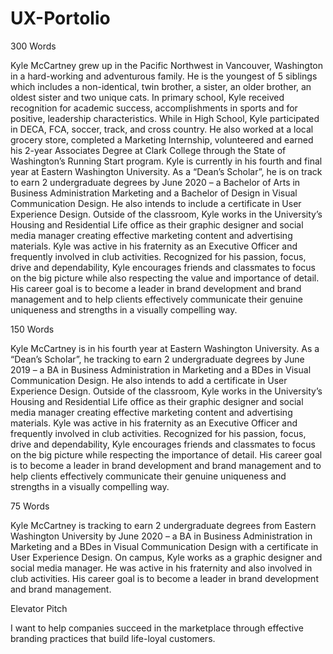 # UX-Portolio

300 Words

Kyle McCartney grew up in the Pacific Northwest in Vancouver, Washington in a hard-working and adventurous family. He is the youngest of 5 siblings which includes a non-identical, twin brother, a sister, an older brother, an oldest sister and two unique cats.  In primary school, Kyle received recognition for academic success, accomplishments in sports and for positive, leadership characteristics. While in High School, Kyle participated in DECA, FCA, soccer, track, and cross country. He also worked at a local grocery store, completed a Marketing Internship, volunteered and earned his 2-year Associates Degree at Clark College through the State of Washington’s Running Start program. Kyle is currently in his fourth and final year at Eastern Washington University. As a “Dean’s Scholar”, he is on track to earn 2 undergraduate degrees by June 2020 – a Bachelor of Arts in Business Administration Marketing and a Bachelor of Design in Visual Communication Design. He also intends to include a certificate in User Experience Design. Outside of the classroom, Kyle works in the University’s Housing and Residential Life office as their graphic designer and social media manager creating effective marketing content and advertising materials. Kyle was active in his fraternity as an Executive Officer and frequently involved in club activities. Recognized for his passion, focus, drive and dependability, Kyle encourages friends and classmates to focus on the big picture while also respecting the value and importance of detail. His career goal is to become a leader in brand development and brand management and to help clients effectively communicate their genuine uniqueness and strengths in a visually compelling way.

150 Words

Kyle McCartney is in his fourth year at Eastern Washington University. As a “Dean’s Scholar”, he tracking to earn 2 undergraduate degrees by June 2019 – a BA in Business Administration in Marketing and a BDes in Visual Communication Design. He also intends to add a certificate in User Experience Design. Outside of the classroom, Kyle works in the University’s Housing and Residential Life office as their graphic designer and social media manager creating effective marketing content and advertising materials. Kyle was active in his fraternity as an Executive Officer and frequently involved in club activities. Recognized for his passion, focus, drive and dependability, Kyle encourages friends and classmates to focus on the big picture while respecting the importance of detail. His career goal is to become a leader in brand development and brand management and to help clients effectively communicate their genuine uniqueness and strengths in a visually compelling way.

75 Words

Kyle McCartney is tracking to earn 2 undergraduate degrees from Eastern Washington University by June 2020 – a BA in Business Administration in Marketing and a BDes in Visual Communication Design with a certificate in User Experience Design. On campus, Kyle works as a graphic designer and social media manager. He was active in his fraternity and also involved in club activities. His career goal is to become a leader in brand development and brand management.

Elevator Pitch

I want to help companies succeed in the marketplace through effective branding practices that build life-loyal customers.
